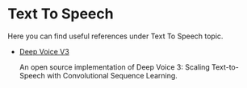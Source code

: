 # Text To Speech

Here you can find useful references under Text To Speech topic.

- [Deep Voice V3](https://r9y9.github.io/deepvoice3_pytorch/)

  An open source implementation of Deep Voice 3: Scaling Text-to-Speech with Convolutional Sequence Learning.

  

